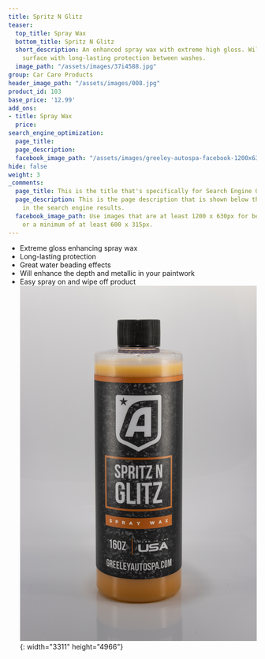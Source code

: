 ```yaml
---
title: Spritz N Glitz
teaser:
  top_title: Spray Wax
  bottom_title: Spritz N Glitz
  short_description: An enhanced spray wax with extreme high gloss. Will leave the
    surface with long-lasting protection between washes.
  image_path: "/assets/images/37i4588.jpg"
group: Car Care Products
header_image_path: "/assets/images/008.jpg"
product_id: 103
base_price: '12.99'
add_ons:
- title: Spray Wax
  price: 
search_engine_optimization:
  page_title: 
  page_description: 
  facebook_image_path: "/assets/images/greeley-autospa-facebook-1200x630.png"
hide: false
weight: 3
_comments:
  page_title: This is the title that's specifically for Search Engine Optimization.
  page_description: This is the page description that is shown below the page title
    in the search engine results.
  facebook_image_path: Use images that are at least 1200 x 630px for best results
    or a minimum of at least 600 x 315px.
---
```


* Extreme gloss enhancing spray wax
* Long-lasting protection
* Great water beading effects
* Will enhance the depth and metallic in your paintwork
* Easy spray on and wipe off product![](/assets/images/37i4588.jpg){: width="3311" height="4966"}
